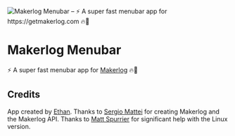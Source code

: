 ![Makerlog Menubar – ⚡️ A super fast menubar app for https://getmakerlog.com 🔥🚢](https://menubar.getmakerlog.com/img/social.png)
# Makerlog Menubar
⚡️ A super fast menubar app for [Makerlog](https://getmakerlog.com) 🔥🚢

## Credits
App created by [Ethan](https://ethan.link).
Thanks to [Sergio Mattei](https://sergiomattei.com) for creating Makerlog and the Makerlog API.
Thanks to [Matt Spurrier](https://digitalsparky.com) for significant help with the Linux version.
